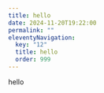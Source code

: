 ```yaml
---
title: hello
date: 2024-11-20T19:22:00
permalink: ""
eleventyNavigation:
  key: "12"
  title: hello
  order: 999
---
```

hello

